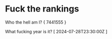 # Fuck the rankings

Who the hell am I?
{ 7441555 }

What fucking year is it?
[ 2024-07-28T23:30:00Z ]
